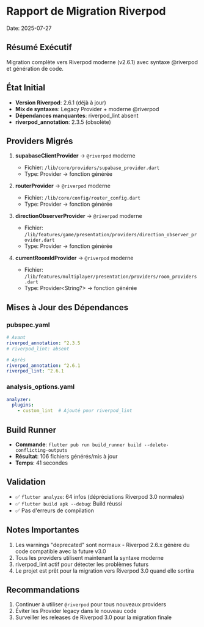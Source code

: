 # Rapport de Migration Riverpod
Date: 2025-07-27

## Résumé Exécutif
Migration complète vers Riverpod moderne (v2.6.1) avec syntaxe @riverpod et génération de code.

## État Initial
- **Version Riverpod**: 2.6.1 (déjà à jour)
- **Mix de syntaxes**: Legacy Provider + moderne @riverpod
- **Dépendances manquantes**: riverpod_lint absent
- **riverpod_annotation**: 2.3.5 (obsolète)

## Providers Migrés
1. **supabaseClientProvider** → `@riverpod` moderne
   - Fichier: `/lib/core/providers/supabase_provider.dart`
   - Type: Provider<SupabaseClient> → fonction générée

2. **routerProvider** → `@riverpod` moderne  
   - Fichier: `/lib/core/config/router_config.dart`
   - Type: Provider<GoRouter> → fonction générée

3. **directionObserverProvider** → `@riverpod` moderne
   - Fichier: `/lib/features/game/presentation/providers/direction_observer_provider.dart`
   - Type: Provider<void> → fonction générée

4. **currentRoomIdProvider** → `@riverpod` moderne
   - Fichier: `/lib/features/multiplayer/presentation/providers/room_providers.dart`
   - Type: Provider<String?> → fonction générée

## Mises à Jour des Dépendances
### pubspec.yaml
```yaml
# Avant
riverpod_annotation: ^2.3.5
# riverpod_lint: absent

# Après  
riverpod_annotation: ^2.6.1
riverpod_lint: ^2.6.1
```

### analysis_options.yaml
```yaml
analyzer:
  plugins:
    - custom_lint  # Ajouté pour riverpod_lint
```

## Build Runner
- **Commande**: `flutter pub run build_runner build --delete-conflicting-outputs`
- **Résultat**: 106 fichiers générés/mis à jour
- **Temps**: 41 secondes

## Validation
- ✅ `flutter analyze`: 64 infos (dépréciations Riverpod 3.0 normales)
- ✅ `flutter build apk --debug`: Build réussi
- ✅ Pas d'erreurs de compilation

## Notes Importantes
1. Les warnings "deprecated" sont normaux - Riverpod 2.6.x génère du code compatible avec la future v3.0
2. Tous les providers utilisent maintenant la syntaxe moderne
3. riverpod_lint actif pour détecter les problèmes futurs
4. Le projet est prêt pour la migration vers Riverpod 3.0 quand elle sortira

## Recommandations
1. Continuer à utiliser `@riverpod` pour tous nouveaux providers
2. Éviter les Provider legacy dans le nouveau code
3. Surveiller les releases de Riverpod 3.0 pour la migration finale